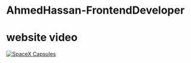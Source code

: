 # AhmedHassan-FrontendDeveloper

# website video
[![SpaceX Capsules](https://img.youtube.com/vi/IubjDgYE41c/0.jpg)](https://www.youtube.com/watch?v=IubjDgYE41c)

